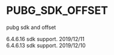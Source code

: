 # PUBG_SDK_OFFSET
pubg sdk and offset

6.4.6.16 sdk support. 2019/12/11<br>
6.4.6.13 sdk support. 2019/12/10
